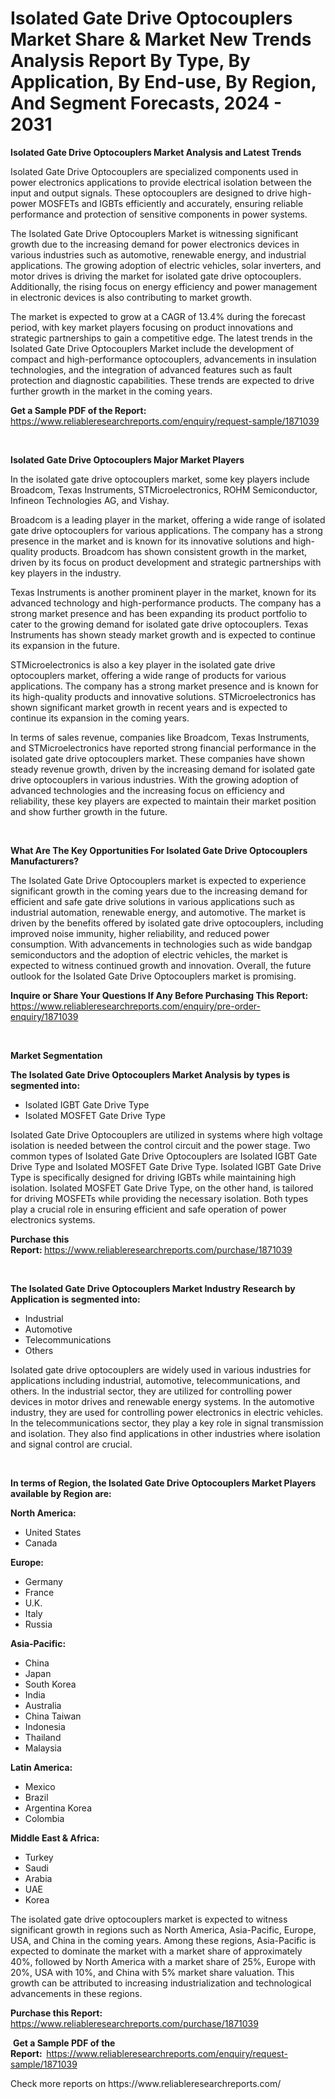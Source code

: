<p><h1>Isolated Gate Drive Optocouplers Market Share & Market New Trends Analysis Report By Type, By Application, By End-use, By Region, And Segment Forecasts, 2024 - 2031</h1></p><p><strong>Isolated Gate Drive Optocouplers Market Analysis and Latest Trends</strong></p>
<p><p>Isolated Gate Drive Optocouplers are specialized components used in power electronics applications to provide electrical isolation between the input and output signals. These optocouplers are designed to drive high-power MOSFETs and IGBTs efficiently and accurately, ensuring reliable performance and protection of sensitive components in power systems.</p><p>The Isolated Gate Drive Optocouplers Market is witnessing significant growth due to the increasing demand for power electronics devices in various industries such as automotive, renewable energy, and industrial applications. The growing adoption of electric vehicles, solar inverters, and motor drives is driving the market for isolated gate drive optocouplers. Additionally, the rising focus on energy efficiency and power management in electronic devices is also contributing to market growth.</p><p>The market is expected to grow at a CAGR of 13.4% during the forecast period, with key market players focusing on product innovations and strategic partnerships to gain a competitive edge. The latest trends in the Isolated Gate Drive Optocouplers Market include the development of compact and high-performance optocouplers, advancements in insulation technologies, and the integration of advanced features such as fault protection and diagnostic capabilities. These trends are expected to drive further growth in the market in the coming years.</p></p>
<p><strong>Get a Sample PDF of the Report:&nbsp;</strong> <a href="https://www.reliableresearchreports.com/enquiry/request-sample/1871039">https://www.reliableresearchreports.com/enquiry/request-sample/1871039</a></p>
<p>&nbsp;</p>
<p><strong>Isolated Gate Drive Optocouplers Major Market Players</strong></p>
<p><p>In the isolated gate drive optocouplers market, some key players include Broadcom, Texas Instruments, STMicroelectronics, ROHM Semiconductor, Infineon Technologies AG, and Vishay. </p><p>Broadcom is a leading player in the market, offering a wide range of isolated gate drive optocouplers for various applications. The company has a strong presence in the market and is known for its innovative solutions and high-quality products. Broadcom has shown consistent growth in the market, driven by its focus on product development and strategic partnerships with key players in the industry.</p><p>Texas Instruments is another prominent player in the market, known for its advanced technology and high-performance products. The company has a strong market presence and has been expanding its product portfolio to cater to the growing demand for isolated gate drive optocouplers. Texas Instruments has shown steady market growth and is expected to continue its expansion in the future.</p><p>STMicroelectronics is also a key player in the isolated gate drive optocouplers market, offering a wide range of products for various applications. The company has a strong market presence and is known for its high-quality products and innovative solutions. STMicroelectronics has shown significant market growth in recent years and is expected to continue its expansion in the coming years.</p><p>In terms of sales revenue, companies like Broadcom, Texas Instruments, and STMicroelectronics have reported strong financial performance in the isolated gate drive optocouplers market. These companies have shown steady revenue growth, driven by the increasing demand for isolated gate drive optocouplers in various industries. With the growing adoption of advanced technologies and the increasing focus on efficiency and reliability, these key players are expected to maintain their market position and show further growth in the future.</p></p>
<p>&nbsp;</p>
<p><strong>What Are The Key Opportunities For Isolated Gate Drive Optocouplers Manufacturers?</strong></p>
<p><p>The Isolated Gate Drive Optocouplers market is expected to experience significant growth in the coming years due to the increasing demand for efficient and safe gate drive solutions in various applications such as industrial automation, renewable energy, and automotive. The market is driven by the benefits offered by isolated gate drive optocouplers, including improved noise immunity, higher reliability, and reduced power consumption. With advancements in technologies such as wide bandgap semiconductors and the adoption of electric vehicles, the market is expected to witness continued growth and innovation. Overall, the future outlook for the Isolated Gate Drive Optocouplers market is promising.</p></p>
<p><strong>Inquire or Share Your Questions If Any Before Purchasing This Report:</strong> <a href="https://www.reliableresearchreports.com/enquiry/pre-order-enquiry/1871039">https://www.reliableresearchreports.com/enquiry/pre-order-enquiry/1871039</a></p>
<p>&nbsp;</p>
<p><strong>Market Segmentation</strong></p>
<p><strong>The Isolated Gate Drive Optocouplers Market Analysis by types is segmented into:</strong></p>
<p><ul><li>Isolated IGBT Gate Drive Type</li><li>Isolated MOSFET Gate Drive Type</li></ul></p>
<p><p>Isolated Gate Drive Optocouplers are utilized in systems where high voltage isolation is needed between the control circuit and the power stage. Two common types of Isolated Gate Drive Optocouplers are Isolated IGBT Gate Drive Type and Isolated MOSFET Gate Drive Type. Isolated IGBT Gate Drive Type is specifically designed for driving IGBTs while maintaining high isolation. Isolated MOSFET Gate Drive Type, on the other hand, is tailored for driving MOSFETs while providing the necessary isolation. Both types play a crucial role in ensuring efficient and safe operation of power electronics systems.</p></p>
<p><strong>Purchase this Report:&nbsp;</strong><a href="https://www.reliableresearchreports.com/purchase/1871039">https://www.reliableresearchreports.com/purchase/1871039</a></p>
<p>&nbsp;</p>
<p><strong>The Isolated Gate Drive Optocouplers Market Industry Research by Application is segmented into:</strong></p>
<p><ul><li>Industrial</li><li>Automotive</li><li>Telecommunications</li><li>Others</li></ul></p>
<p><p>Isolated gate drive optocouplers are widely used in various industries for applications including industrial, automotive, telecommunications, and others. In the industrial sector, they are utilized for controlling power devices in motor drives and renewable energy systems. In the automotive industry, they are used for controlling power electronics in electric vehicles. In the telecommunications sector, they play a key role in signal transmission and isolation. They also find applications in other industries where isolation and signal control are crucial.</p></p>
<p>&nbsp;</p>
<p><strong>In terms of Region, the Isolated Gate Drive Optocouplers Market Players available by Region are:</strong></p>
<p>
    <p> <strong> North America: </strong>
        <ul>
            <li>United States</li>
            <li>Canada</li>
        </ul>
        </p> 
    <p> <strong> Europe: </strong>
        <ul>
            <li>Germany</li>
            <li>France</li>
            <li>U.K.</li>
            <li>Italy</li>
            <li>Russia</li>
        </ul>
        </p> 
    <p> <strong> Asia-Pacific: </strong>
        <ul>
            <li>China</li>
            <li>Japan</li>
            <li>South Korea</li>
            <li>India</li>
            <li>Australia</li>
            <li>China Taiwan</li>
            <li>Indonesia</li>
            <li>Thailand</li>
            <li>Malaysia</li>
        </ul>
        </p> 
    <p> <strong> Latin America: </strong>
        <ul>
            <li>Mexico</li>
            <li>Brazil</li>
            <li>Argentina Korea</li>
            <li>Colombia</li>
        </ul>
        </p> 
    <p> <strong> Middle East & Africa: </strong>
        <ul>
            <li>Turkey</li>
            <li>Saudi</li>
            <li>Arabia</li>
            <li>UAE</li>
            <li>Korea</li>
        </ul>
    </p>
    </p>
<p><p>The isolated gate drive optocouplers market is expected to witness significant growth in regions such as North America, Asia-Pacific, Europe, USA, and China in the coming years. Among these regions, Asia-Pacific is expected to dominate the market with a market share of approximately 40%, followed by North America with a market share of 25%, Europe with 20%, USA with 10%, and China with 5% market share valuation. This growth can be attributed to increasing industrialization and technological advancements in these regions.</p></p>
<p><strong>Purchase this Report: </strong><a href="https://www.reliableresearchreports.com/purchase/1871039">https://www.reliableresearchreports.com/purchase/1871039</a></p>
<p>&nbsp;<strong>Get a Sample PDF of the Report:&nbsp;&nbsp;</strong><a href="https://www.reliableresearchreports.com/enquiry/request-sample/1871039">https://www.reliableresearchreports.com/enquiry/request-sample/1871039</a></p>
<p><strong></strong></p>
<p>Check more reports on https://www.reliableresearchreports.com/</p>